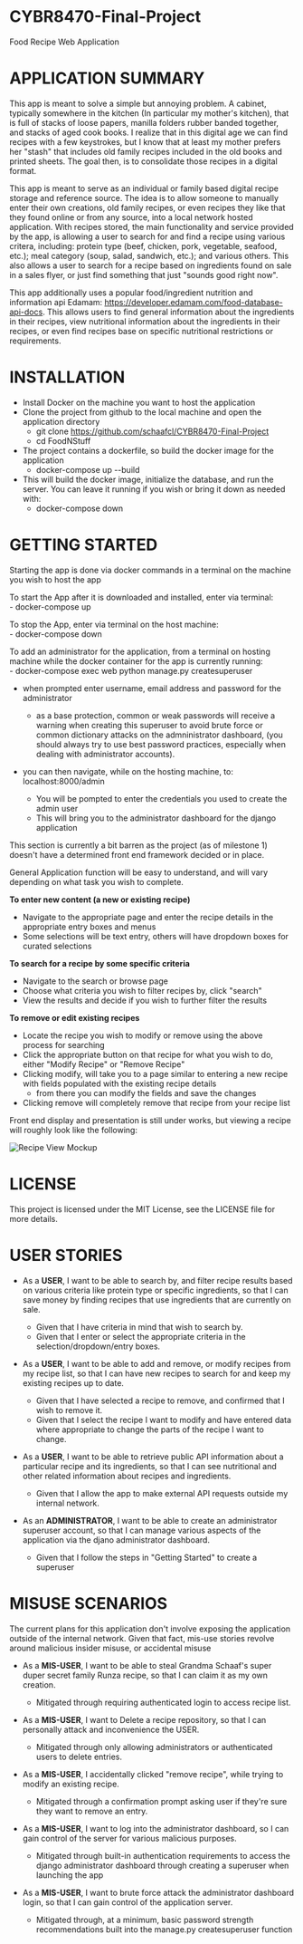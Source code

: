 # CYBR8470-Final-Project
Food Recipe Web Application


# **APPLICATION SUMMARY**

This app is meant to solve a simple but annoying problem.  A cabinet, typically somewhere in the kitchen (In particular my mother's kitchen), that is full of stacks of loose papers, manilla folders rubber banded together, and stacks of aged cook books.  I realize that in this digital age we can find recipes with a few keystrokes, but I know that at least my mother prefers her "stash" that includes old family recipes included in the old books and printed sheets.  The goal then, is to consolidate those recipes in a digital format.

This app is meant to serve as an individual or family based digital recipe storage and reference source.  The idea is to allow someone to manually enter their own creations, old family recipes, or even recipes they like that they found online or from any source, into a local network hosted application.  With recipes stored, the main functionality and service provided by the app, is allowing a user to search for and find a recipe using various critera, including:  protein type (beef, chicken, pork, vegetable, seafood, etc.); meal category (soup, salad, sandwich, etc.); and various others.  This also allows a user to search for a recipe based on ingredients found on sale in a sales flyer, or just find something that just "sounds good right now".

This app additionally uses a popular food/ingredient nutrition and information api Edamam:  https://developer.edamam.com/food-database-api-docs.  This allows users to find general information about the ingredients in their recipes, view nutritional information about the ingredients in their recipes, or even find recipes base on specific nutritional restrictions or requirements.




# **INSTALLATION**

- Install Docker on the machine you want to host the application
- Clone the project from github to the local machine and open the application directory
    - git clone https://github.com/schaafcl/CYBR8470-Final-Project
    - cd FoodNStuff
- The project contains a dockerfile, so build the docker image for the application
    - docker-compose up --build
- This will build the docker image, initialize the database, and run the server.  You can leave it running if you wish or bring it down as needed with:
    - docker-compose down



# **GETTING STARTED**

Starting the app is done via docker commands in a terminal on the machine you wish to host the app

To start the App after it is downloaded and installed, enter via terminal:    
    - docker-compose up

To stop the App, enter via terminal on the host machine:    
    - docker-compose down   

To add an administrator for the application, from a terminal on hosting machine while the docker container for the app is currently running:    
    - docker-compose exec web python manage.py createsuperuser

- when prompted enter username, email address and password for the administrator
    - as a base protection, common or weak passwords will receive a warning when creating this superuser to avoid brute force or common dictionary attacks on the admninistrator dashboard, (you should always try to use best password practices, especially when dealing with administrator accounts).

- you can then navigate, while on the hosting machine, to:  localhost:8000/admin
    - You will be pompted to enter the credentials you used to create the admin user
    - This will bring you to the administrator dashboard for the django application



This section is currently a bit barren as the project (as of milestone 1) doesn't have a determined front end framework decided or in place.


General Application function will be easy to understand, and will vary depending on what task you wish to complete.

**To enter new content (a new or existing recipe)**
- Navigate to the appropriate page and enter the recipe details in the appropriate entry boxes and menus
- Some selections will be text entry, others will have dropdown boxes for curated selections

**To search for a recipe by some specific criteria**
- Navigate to the search or browse page
- Choose what criteria you wish to filter recipes by, click "search"
- View the results and decide if you wish to further filter the results

**To remove or edit existing recipes**
- Locate the recipe you wish to modify or remove using the above process for searching
- Click the appropriate button on that recipe for what you wish to do, either "Modify Recipe" or "Remove Recipe"
- Clicking modify, will take you to a page similar to entering a new recipe with fields populated with the existing recipe details
    - from there you can modify the fields and save the changes
- Clicking remove will completely remove that recipe from your recipe list


Front end display and presentation is still under works, but viewing a recipe will roughly look like the following:

![Recipe View Mockup](https://github.com/schaafcl/CYBR8470-Final-Project/blob/dc2c60fce0af084826e1307dca0df8e8765e538b/Documentation/mockup.png)


# **LICENSE**

This project is licensed under the MIT License, see the LICENSE file for more details.



# **USER STORIES**
- As a **USER**, I want to be able to search by, and filter recipe results based on various criteria like protein type or specific ingredients, so that I can save money by finding recipes that use ingredients that are currently on sale.
    - Given that I have criteria in mind that wish to search by.
    - Given that I enter or select the appropriate criteria in the selection/dropdown/entry boxes.

- As a **USER**, I want to be able to add and remove, or modify recipes from my recipe list, so that I can have new recipes to search for and keep my existing recipes up to date.
    - Given that I have selected a recipe to remove, and confirmed that I wish to remove it.
    - Given that I select the recipe I want to modify and have entered data where appropriate to change the parts of the recipe I want to change.

- As a **USER**, I want to be able to retrieve public API information about a particular recipe and its ingredients, so that I can see nutritional and other related information about recipes and ingredients.
    - Given that I allow the app to make external API requests outside my internal network.

- As an **ADMINISTRATOR**, I want to be able to create an administrator superuser account, so that I can manage various aspects of the application via the djano administrator dashboard.
    - Given that I follow the steps in "Getting Started" to create a superuser 


# **MISUSE SCENARIOS**
The current plans for this application don't involve exposing the application outside of the internal network.  Given that fact, mis-use stories revolve around malicious insider misuse, or accidental misuse

- As a **MIS-USER**, I want to be able to steal Grandma Schaaf's super duper secret family Runza recipe, so that I can claim it as my own creation.
    - Mitigated through requiring authenticated login to access recipe list.

- As a **MIS-USER**, I want to Delete a recipe repository, so that I can personally attack and inconvenience the USER.
    - Mitigated through only allowing administrators or authenticated users to delete entries.

- As a **MIS-USER**, I accidentally clicked "remove recipe", while trying to modify an existing recipe.
    - Mitigated through a confirmation prompt asking user if they're sure they want to remove an entry.

- As a **MIS-USER**, I want to log into the administrator dashboard, so I can gain control of the server for various malicious purposes.
    - Mitigated through built-in authentication requirements to access the django administrator dashboard through creating a superuser when launching the app

- As a **MIS-USER**, I want to brute force attack the administrator dashboard login, so that I can gain control of the application server.
    - Mitigated through, at a minimum, basic password strength recommendations built into the manage.py createsuperuser function
